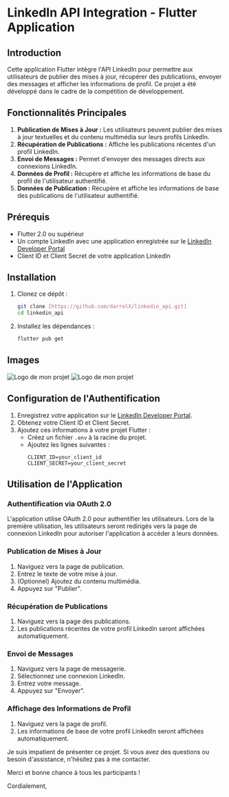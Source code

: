 # LinkedIn API Integration - Flutter Application

## Introduction

Cette application Flutter intègre l'API LinkedIn pour permettre aux utilisateurs de publier des mises à jour, récupérer des publications, envoyer des messages et afficher les informations de profil. Ce projet a été développé dans le cadre de la compétition de développement.

## Fonctionnalités Principales

1. **Publication de Mises à Jour :** Les utilisateurs peuvent publier des mises à jour textuelles et du contenu multimédia sur leurs profils LinkedIn.
2. **Récupération de Publications :** Affiche les publications récentes d'un profil LinkedIn.
3. **Envoi de Messages :** Permet d'envoyer des messages directs aux connexions LinkedIn.
4. **Données de Profil :** Récupère et affiche les informations de base du profil de l'utilisateur authentifié.
5. **Données de Publication :** Récupère et affiche les informations de base des publications de l'utilisateur authentifié.

## Prérequis

- Flutter 2.0 ou supérieur
- Un compte LinkedIn avec une application enregistrée sur le [LinkedIn Developer Portal](https://developer.linkedin.com/)
- Client ID et Client Secret de votre application LinkedIn

## Installation

1. Clonez ce dépôt :
    ```sh
    git clone [https://github.com/darrelX/linkedin_api.git]
    cd linkedin_api
    ```

2. Installez les dépendances :
    ```sh
    flutter pub get
    ```

## Images

![Logo de mon projet](IMG-20240718-WA0024.jpg)
![Logo de mon projet](IMG-20240718-WA0025.jpg)
## Configuration de l'Authentification

1. Enregistrez votre application sur le [LinkedIn Developer Portal](https://developer.linkedin.com/).
2. Obtenez votre Client ID et Client Secret.
3. Ajoutez ces informations à votre projet Flutter :
    - Créez un fichier `.env` à la racine du projet.
    - Ajoutez les lignes suivantes :
      ```env
      CLIENT_ID=your_client_id
      CLIENT_SECRET=your_client_secret
      ```

## Utilisation de l'Application

### Authentification via OAuth 2.0

L'application utilise OAuth 2.0 pour authentifier les utilisateurs. Lors de la première utilisation, les utilisateurs seront redirigés vers la page de connexion LinkedIn pour autoriser l'application à accéder à leurs données.

### Publication de Mises à Jour

1. Naviguez vers la page de publication.
2. Entrez le texte de votre mise à jour.
3. (Optionnel) Ajoutez du contenu multimédia.
4. Appuyez sur "Publier".

### Récupération de Publications

1. Naviguez vers la page des publications.
2. Les publications récentes de votre profil LinkedIn seront affichées automatiquement.

### Envoi de Messages

1. Naviguez vers la page de messagerie.
2. Sélectionnez une connexion LinkedIn.
3. Entrez votre message.
4. Appuyez sur "Envoyer".

### Affichage des Informations de Profil

1. Naviguez vers la page de profil.
2. Les informations de base de votre profil LinkedIn seront affichées automatiquement.

Je suis impatient de présenter ce projet. Si vous avez des questions ou besoin d'assistance, n'hésitez pas à me contacter.

Merci et bonne chance à tous les participants !

Cordialement,